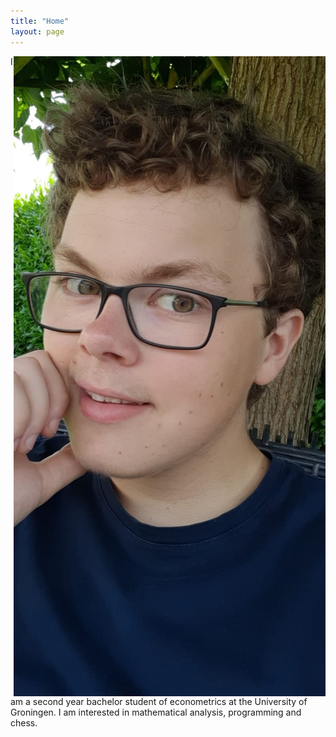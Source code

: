 ```yaml
---
title: "Home"
layout: page
---
```


<img alt="myself" class="align-right" src="images/WhatsApp Image 2022-03-02 at 10.48.24.jpeg" style="float: right; 200pt;">

I am a second year bachelor student of econometrics at the University of Groningen. I am interested in mathematical analysis, programming and chess.



